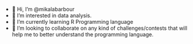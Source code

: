 - 👋 Hi, I’m @mikalabarbour
- 👀 I’m interested in data analysis.
- 🌱 I’m currently learning R Programming language
- 💞️ I’m looking to collaborate on any kind of challenges/contests that will help me to better understand the programming language. 


<!---
mikalabarbour/mikalabarbour is a ✨ special ✨ repository because its `README.md` (this file) appears on your GitHub profile.
You can click the Preview link to take a look at your changes.
--->
